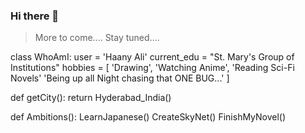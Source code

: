### Hi there 👋
> More to come....
> Stay tuned....
> 
class WhoAmI:
	user = 'Haany Ali'
   current_edu = "St. Mary's Group of Institutions"
   hobbies = [
   			'Drawing',
   			'Watching Anime',
   			'Reading Sci-Fi Novels'
   			'Being up all Night chasing that ONE BUG...'
   		]
   
   def getCity():
   	return Hyderabad_India()
   
   def Ambitions():
   	LearnJapanese()
   	CreateSkyNet()
   	FinishMyNovel()
<!--
**ChitownCoder/ChitownCoder** is a ✨ _special_ ✨ repository because its `README.md` (this file) appears on your GitHub profile.

Here are some ideas to get you started:

- 🔭 I’m currently working on ...
- 🌱 I’m currently learning ...
- 👯 I’m looking to collaborate on ...
- 🤔 I’m looking for help with ...
- 💬 Ask me about ...
- 📫 How to reach me: ...
- 😄 Pronouns: ...
- ⚡ Fun fact: ...
-->
